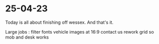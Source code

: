 # 25-04-23

Today is all about finishing off wessex. And that's it.

Large jobs :
filter fonts
vehicle images at 16:9
contact us rework grid so mob and desk works

